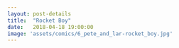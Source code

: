 ```yaml
---
layout: post-details
title:  "Rocket Boy"
date:   2018-04-18 19:00:00
image: 'assets/comics/6_pete_and_lar-rocket_boy.jpg'
---
```

